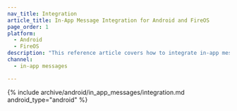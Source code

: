 ```yaml
---
nav_title: Integration
article_title: In-App Message Integration for Android and FireOS
page_order: 1
platform: 
  - Android
  - FireOS
description: "This reference article covers how to integrate in-app messaging in your Android application."
channel:
  - in-app messages

---
```


{% include archive/android/in_app_messages/integration.md android_type="android" %}

[59]: {{site.baseurl}}/developer_guide/platform_integration_guides/android/initial_sdk_setup/android_sdk_integration/#step-4-tracking-user-sessions-in-android
